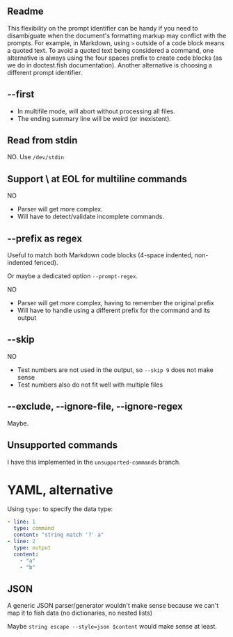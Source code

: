 ## Readme

This flexibility on the prompt identifier can be handy if you need to
disambiguate when the document's formatting markup may conflict with the
prompts. For example, in Markdown, using `>` outside of a code block
means a quoted text. To avoid a quoted text being considered a command,
one alternative is always using the four spaces prefix to create code
blocks (as we do in doctest.fish documentation). Another alternative is
choosing a different prompt identifier.


## --first

- In multifile mode, will abort without processing all files.
- The ending summary line will be weird (or inexistent).


## Read from stdin

NO. Use `/dev/stdin`


## Support \ at EOL for multiline commands

NO

- Parser will get more complex.
- Will have to detect/validate incomplete commands.


## --prefix as regex

Useful to match both Markdown code blocks (4-space indented, non-indented fenced).

Or maybe a dedicated option `--prompt-regex`.

NO

- Parser will get more complex, having to remember the original prefix
- Will have to handle using a different prefix for the command and its output


## --skip

NO

- Test numbers are not used in the output, so `--skip 9` does not make sense
- Test numbers also do not fit well with multiple files


## --exclude, --ignore-file, --ignore-regex

Maybe.


## Unsupported commands

I have this implemented in the `unsupported-commands` branch.


# YAML, alternative

Using `type:` to specify the data type:

```yaml
- line: 1
  type: command
  content: "string match '?' a"
- line: 2
  type: output
  content:
    - "a"
    - "b"
```


## JSON

A generic JSON parser/generator wouldn't make sense because we can't map it to fish data (no dictionaries, no nested lists)

Maybe `string escape --style=json $content` would make sense at least.
